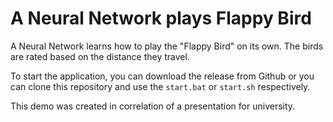 # A Neural Network plays Flappy Bird

A Neural Network learns how to play the "Flappy Bird" on its own.
The birds are rated based on the distance they travel.

To start the application, you can download the release from
Github or you can clone this repository and use the `start.bat`
or `start.sh` respectively.

This demo was created in correlation of a presentation for
university.